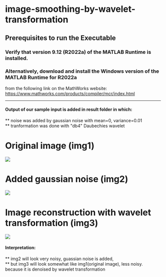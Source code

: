 # image-smoothing-by-wavelet-transformation


## Prerequisites to run the Executable

### Verify that version 9.12 (R2022a) of the MATLAB Runtime is installed.
### Alternatively, download and install the Windows version of the MATLAB Runtime for R2022a 
   from the following link on the MathWorks website:
   https://www.mathworks.com/products/compiler/mcr/index.html




*******************************************************************************************************

#### Output of our sample input is added in result folder in which:
** noise was added by gaussian noise with mean=0, variance=0.01
<br>
** tranformation was done with "db4" Daubechies wavelet

<h1> Original image (img1) </h1>
<img src="sample%20results%20for%20db4/output_1_img1.png"/>

<br>

<h1> Added gaussian noise (img2) </h1>
<image src="sample%20results%20for%20db4/output_1_img2.png"></image>

<br>

<h1> Image reconstruction with wavelet transformation (img3) </h1>
<image src="sample%20results%20for%20db4/output_1_img3.png"></image>


  
#### Interpretation:
** img2 will look very noisy, guassian noise is added, <br>
** but img3 will look somewhat like img1(original image), less noisy. because it is denoised by wavelet transformation
